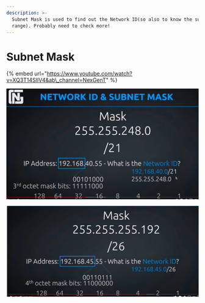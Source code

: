```yaml
---
description: >-
  Subnet Mask is used to find out the Network ID(so also to know the subnet
  range). Probably need to check more!
---
```


# Subnet Mask



{% embed url="https://www.youtube.com/watch?v=XQ3T14SIlV4&ab\_channel=NexGenT" %}

![](../.gitbook/assets/image%20%2851%29.png)

![](../.gitbook/assets/image%20%2874%29.png)

